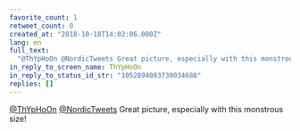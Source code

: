 ```yaml
---
favorite_count: 1
retweet_count: 0
created_at: "2018-10-18T14:02:06.000Z"
lang: en
full_text:
  "@ThYpHoOn @NordicTweets Great picture, especially with this monstrous size!"
in_reply_to_screen_name: ThYpHoOn
in_reply_to_status_id_str: "1052894083730034688"
replies: []
---
```


[@ThYpHoOn](https://twitter.com/ThYpHoOn)
[@NordicTweets](https://twitter.com/NordicTweets) Great picture, especially with
this monstrous size!
